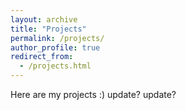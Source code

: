 ```yaml
---
layout: archive
title: "Projects"
permalink: /projects/
author_profile: true
redirect_from: 
  - /projects.html
---
```


Here are my projects :) 
update?
update?
